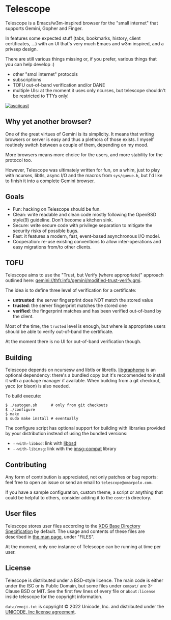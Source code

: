 # Telescope

Telescope is a Emacs/w3m-inspired browser for the "small internet"
that supports Gemini, Gopher and Finger.

In features some expected stuff (tabs, bookmarks, history, client
certificates, ...) with an UI that's very much Emacs and w3m inspired,
and a privsep design.

There are still various things missing or, if you prefer, various
things that you can help develop :)

 - other "smol internet" protocols
 - subscriptions
 - TOFU out-of-band verification and/or DANE
 - multiple UIs: at the moment it uses only ncurses, but telescope
   shouldn't be restricted to TTYs only!

[![asciicast](https://asciinema.org/a/426862.svg)](https://asciinema.org/a/426862)


## Why yet another browser?

One of the great virtues of Gemini is its simplicity.  It means that
writing browsers or server is easy and thus a plethora of those
exists.  I myself routinely switch between a couple of them, depending
on my mood.

More browsers means more choice for the users, and more stability for
the protocol too.

However, Telescope was ultimately written for fun, on a whim, just to
play with ncurses, libtls, async I/O and the macros from `sys/queue.h`,
but I'd like to finish it into a complete Gemini browser.


## Goals

 - Fun: hacking on Telescope should be fun.
 - Clean: write readable and clean code mostly following the OpenBSD
   style(9) guideline.  Don't become a kitchen sink.
 - Secure: write secure code with privilege separation to mitigate the
   security risks of possible bugs.
 - Fast: it features a modern, fast, event-based asynchronous I/O
   model.
 - Cooperation: re-use existing conventions to allow inter-operations
   and easy migrations from/to other clients.


## TOFU

Telescope aims to use the "Trust, but Verify (where appropriate)"
approach outlined here:
[gemini://thfr.info/gemini/modified-trust-verify.gmi](gemini://thfr.info/gemini/modified-trust-verify.gmi).

The idea is to define three level of verification for a certificate:

 - **untrusted**: the server fingerprint does NOT match the stored
   value
 - **trusted**: the server fingerprint matches the stored one
 - **verified**: the fingerprint matches and has been verified
   out-of-band by the client.

Most of the time, the `trusted` level is enough, but where is
appropriate users should be able to verify out-of-band the
certificate.

At the moment there is no UI for out-of-band verification though.


## Building

Telescope depends on ncursesw and libtls or libretls.
[libgrapheme][libgrapheme] is an optional dependency: there's a
bundled copy but it's reccomended to install it with a package manager
if available.  When building from a git checkout, yacc (or bison) is
also needed.

To build execute:

	$ ./autogen.sh		# only from git checkouts
	$ ./configure
	$ make
	$ sudo make install	# eventually

The configure script has optional support for building with libraries
provided by your distribution instead of using the bundled versions:

 - `--with-libbsd`: link with [libbsd][libbsd]
 - `--with-libimsg`: link with the [imsg-compat][imsg-compat] library

[libbsd]:	https://libbsd.freedesktop.org
[imsg-compat]:	https://github.com/bsd-ac/imsg-compat
[libgrapheme]:	https://libs.suckless.org/libgrapheme/


## Contributing

Any form of contribution is appreciated, not only patches or bug
reports: feel free to open an issue or send an email to
`telescope@omarpolo.com`.

If you have a sample configuration, custom theme, a script or anything
that could be helpful to others, consider adding it to the `contrib`
directory.


## User files

Telescope stores user files according to the [XDG Base Directory
Specification][xdg] by default.  The usage and contents of these files
are described in [the man page](telescope.1), under "FILES".

At the moment, only one instance of Telescope can be running at time per
user.


## License

Telescope is distributed under a BSD-style licence.  The main code is
either under the ISC or is Public Domain, but some files under `compat/`
are 3-Clause BSD or MIT.  See the first few lines of every file or
`about:license` inside telescope for the copyright information.

`data/emoji.txt` is copyright © 2022 Unicode, Inc. and distributed
under the [UNICODE, Inc license agreement][unicode-license].


[unicode-license]: https://www.unicode.org/license.html
[xdg]: https://specifications.freedesktop.org/basedir-spec/latest/
